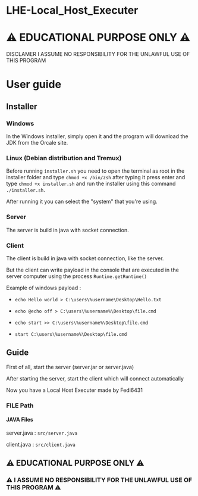 # LHE-Local_Host_Executer
# ⚠ EDUCATIONAL PURPOSE ONLY ⚠ 
DISCLAMER
I ASSUME NO RESPONSIBILITY FOR THE UNLAWFUL USE OF THIS PROGRAM
# User guide
## Installer
### Windows
In the Windows installer, simply open it and the program will download the JDK from the Orcale site.

### Linux (Debian distribution and Tremux)
Before running `installer.sh` you need to open the terminal as root in the installer folder and type `chmod +x /bin/zsh` after typing it press enter and type `chmod +x installer.sh` and run the installer using this command `./installer.sh`.

After running it you can select the "system" that you're using.

### Server
The server is build in java with socket connection.

### Client
The client is build in java with socket connection, like the server.

But the client can write payload in the console that are executed in the server computer using the process `Runtime.getRuntime()`

Example of windows payload :

- `echo Hello world > C:\users\%username\Desktop\Hello.txt `

- `echo @echo off > C:\users\%username%\Desktop\file.cmd `

- `echo start >> C:\users\%username%\Desktop\file.cmd`  

- `start C:\users\%username%\Desktop\file.cmd`

## Guide
First of all, start the server (server.jar or server.java)

After starting the server, start the client which will connect automatically

Now you have a Local Host Executer made by Fedi6431

### FILE Path

#### JAVA Files
server.java : `src/server.java`

client.java : `src/client.java`

## ⚠ EDUCATIONAL PURPOSE ONLY ⚠ 
### ⚠ I ASSUME NO RESPONSIBILITY FOR THE UNLAWFUL USE OF THIS PROGRAM ⚠

